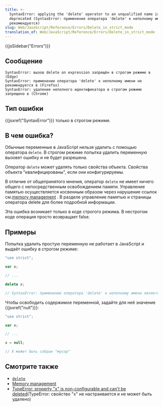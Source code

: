 ```yaml
---
title: >-
  SyntaxError: applying the 'delete' operator to an unqualified name is
  deprecated (SyntaxError: применение оператора 'delete' к неполному имени не
  рекомендуется)
slug: Web/JavaScript/Reference/Errors/Delete_in_strict_mode
translation_of: Web/JavaScript/Reference/Errors/Delete_in_strict_mode
---
```


{{jsSidebar("Errors")}}

## Сообщение

```
SyntaxError: вызов delete on expression запрещён в строгом режиме в (Edge)
SyntaxError: применение оператора 'delete' к неполному имени не рекомендуется в (Firefox)
SyntaxError: удаление неполного идентификатора в строгом режиме запрещено в (Chrome)
```

## Тип ошибки

{{jsxref("SyntaxError")}} только в строгом режиме.

## В чем ошибка?

Обычные переменные в JavaScript нельзя удалить с помощью оператора `delete`. В строгом режиме попытка удалить переменную вызовет ошибку и не будет разрешена.

Оператор `delete` может удалять только свойства объекта. Свойства объекта "квалифицированы", если они конфигурируемы.

В отличие от общепринятого мнения, оператор `delete` не имеет ничего общего с непосредственным освобождением памяти. Управление памятью осуществляется косвенным образом через нарушение ссылок см.[memory management](/ru/docs/Web/JavaScript/Memory_Management) . В разделе управление памятью и страницы оператора delete для более подробной информации.

Эта ошибка возникает только в коде строгого режима. В нестрогом коде операция просто возвращает false.

## Примеры

Попытка удалить простую переменную не работает в JavaScript и выдаёт ошибку в строгом режиме:

```js example-bad
"use strict";

var x;

// ...

delete x;

// SyntaxError: применение оператора 'delete' к неполному имени является устаревшим
```

Чтобы освободить содержимое переменной, задайте для неё значение {{jsxref("null")}}:

```js example-good
"use strict";

var x;

// ...

x = null;

// X может быть собран "мусор"
```

## Смотрите также

- [`delete`](/ru/docs/Web/JavaScript/Reference/Operators/delete)
- [Memory management](/ru/docs/Web/JavaScript/Memory_Management)
- [TypeError: property "x" is non-configurable and can't be deleted](/ru/docs/Web/JavaScript/Reference/Errors/Cant_delete)(TypeError: свойство "x" не настраивается и не может быть удалено)
